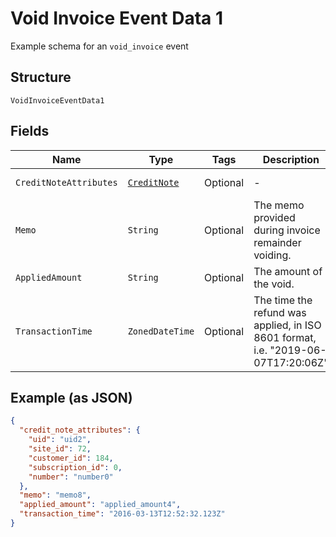 
# Void Invoice Event Data 1

Example schema for an `void_invoice` event

## Structure

`VoidInvoiceEventData1`

## Fields

| Name | Type | Tags | Description | Getter | Setter |
|  --- | --- | --- | --- | --- | --- |
| `CreditNoteAttributes` | [`CreditNote`](../../doc/models/credit-note.md) | Optional | - | CreditNote getCreditNoteAttributes() | setCreditNoteAttributes(CreditNote creditNoteAttributes) |
| `Memo` | `String` | Optional | The memo provided during invoice remainder voiding. | String getMemo() | setMemo(String memo) |
| `AppliedAmount` | `String` | Optional | The amount of the void. | String getAppliedAmount() | setAppliedAmount(String appliedAmount) |
| `TransactionTime` | `ZonedDateTime` | Optional | The time the refund was applied, in ISO 8601 format, i.e. "2019-06-07T17:20:06Z" | ZonedDateTime getTransactionTime() | setTransactionTime(ZonedDateTime transactionTime) |

## Example (as JSON)

```json
{
  "credit_note_attributes": {
    "uid": "uid2",
    "site_id": 72,
    "customer_id": 184,
    "subscription_id": 0,
    "number": "number0"
  },
  "memo": "memo8",
  "applied_amount": "applied_amount4",
  "transaction_time": "2016-03-13T12:52:32.123Z"
}
```

